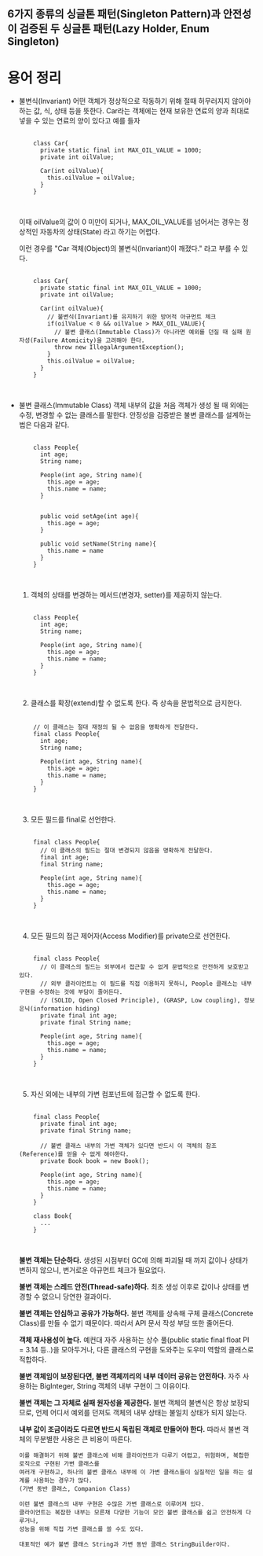 ## 6가지 종류의 싱글톤 패턴(Singleton Pattern)과 안전성이 검증된 두 싱글톤 패턴(Lazy Holder, Enum Singleton)

# 용어 정리
  - 불변식(Invariant) 
      어떤 객체가 정상적으로 작동하기 위해 절때 허무러지지 않아야 하는 값, 식, 상태 등을 뜻한다.
      Car라는 객체에는 현재 보유한 연료의 양과 최대로 넣을 수 있는 연료의 양이 있다고 예를 들자

      <pre>
      <code>
        class Car{
          private static final int MAX_OIL_VALUE = 1000;
          private int oilValue;

          Car(int oilValue){
            this.oilValue = oilValue;
          }
        }
      </code>
      </pre>

      이때 oilValue의 값이 0 미만이 되거나, MAX_OIL_VALUE를 넘어서는 경우는 정상적인 자동차의 상태(State)
      라고 하기는 어렵다.

      이런 경우를 "Car 객체(Object)의 불변식(Invariant)이 깨졌다." 
      라고 부를 수 있다.

      <pre>
      <code>
        class Car{
          private static final int MAX_OIL_VALUE = 1000;
          private int oilValue;

          Car(int oilValue){
            // 불변식(Invariant)를 유지하기 위한 방어적 아규먼트 체크
            if(oilValue < 0 && oilValue > MAX_OIL_VALUE){
              // 불변 클래스(Immutable Class)가 아니라면 예외를 던질 때 실패 원자성(Failure Atomicity)을 고려해야 한다.
              throw new IllegalArgumentException();
            }
            this.oilValue = oilValue;
          }
        }
      </code>
      </pre>

  - 불변 클래스(Immutable Class)
      객체 내부의 값을 처음 객체가 생성 될 때 외에는 수정, 변경할 수 없는 클래스를 말한다.
      안정성을 검증받은 불변 클래스를 설계하는 법은 다음과 같다.
      <pre>
      <code>
        class People{
          int age;
          String name;

          People(int age, String name){
            this.age = age;
            this.name = name;
          }


          public void setAge(int age){
            this.age = age;
          }

          public void setName(String name){
            this.name = name
          }
        }
      </code>
      </pre>

      1. 객체의 상태를 변경하는 메서드(변경자, setter)를 제공하지 않는다.
      <pre>
      <code>
        class People{
          int age;
          String name;

          People(int age, String name){
            this.age = age;
            this.name = name;
          }
        }
      </code>
      </pre>

      2. 클래스를 확장(extend)할 수 없도록 한다. 즉 상속을 문법적으로 금지한다.
      <pre>
      <code>
        // 이 클래스는 절대 재정의 될 수 없음을 명확하게 전달한다.
        final class People{
          int age;
          String name;

          People(int age, String name){
            this.age = age;
            this.name = name;
          }
        }
      </code>
      </pre>

      3. 모든 필드를 final로 선언한다.
      <pre>
      <code>
        final class People{
          // 이 클래스의 필드는 절대 변경되지 않음을 명확하게 전달한다.
          final int age;
          final String name;

          People(int age, String name){
            this.age = age;
            this.name = name;
          }
        }
      </code>
      </pre>

      4. 모든 필드의 접근 제어자(Access Modifier)를 private으로 선언한다.
      <pre>
      <code>
        final class People{
          // 이 클래스의 필드는 외부에서 접근할 수 없게 문법적으로 안전하게 보호받고 있다.
          // 외부 클라이언트는 이 필드를 직접 이용하지 못하니, People 클래스는 내부 구현을 수정하는 것에 부담이 줄어든다.
          // (SOLID, Open Closed Principle), (GRASP, Low coupling), 정보 은닉(information hiding)
          private final int age;
          private final String name;

          People(int age, String name){
            this.age = age;
            this.name = name;
          }
        }
      </code>
      </pre>

      5. 자신 외에는 내부의 가변 컴포넌트에 접근할 수 없도록 한다.
      <pre>
      <code>
        final class People{
          private final int age;
          private final String name;

          // 불변 클래스 내부의 가변 객체가 있다면 반드시 이 객체의 참조(Reference)를 얻을 수 없게 해야한다.
          private Book book = new Book();

          People(int age, String name){
            this.age = age;
            this.name = name;
          }
        }

        class Book{
          ...
        }
      </code>
      </pre>

      **불변 객체는 단순하다.**
        생성된 시점부터 GC에 의해 파괴될 때 까지 값이나 상태가 변하지 않으니, 번거로운 아규먼트 체크가 필요없다.

      **불변 객체는 스레드 안전(Thread-safe)하다.**
        최초 생성 이후로 값이나 상태를 변경할 수 없으니 당연한 결과이다.

      **불변 객체는 안심하고 공유가 가능하다.**
        불변 객체를 상속해 구체 클래스(Concrete Class)를 만들 수 없기 때문이다. 따라서 API 문서 작성 부담 또한 줄어든다.

      **객체 재사용성이 높다.**
        예컨대 자주 사용하는 상수 풀(public static final float PI = 3.14 등..)을 모아두거나,
       다른 클래스의 구현을 도와주는 도우미 역할의 클래스로 적합하다. 

      **불변 객체임이 보장된다면, 불변 객체끼리의 내부 데이터 공유는 안전하다.**
        자주 사용하는 BigInteger, String 객체의 내부 구현이 그 이유이다.

      **불변 객체는 그 자체로 실패 원자성을 제공한다.**
        불변 객체의 불변식은 항상 보장되므로, 언제 어디서 예외를 던져도 객체의 내부 상태는 불일치 상태가 되지 않는다.

      **내부 값이 조금이라도 다르면 반드시 독립된 객체로 만들어야 한다.**
        따라서 불변 객체의 무분별한 사용은 큰 비용이 따른다.

        이를 해결하기 위해 불변 클래스에 비해 클라이언트가 다루기 어렵고, 위험하며, 복합한 로직으로 구현된 가변 클래스를
        여러개 구현하고, 하나의 불변 클래스 내부에 이 가변 클래스들이 실질적인 일을 하는 설계를 사용하는 경우가 많다.
        (가변 동반 클래스, Companion Class)

        이런 불변 클래스의 내부 구현은 수많은 가변 클래스로 이루어져 있다.
        클라이언트는 복잡한 내부는 모른채 다양한 기능이 모인 불변 클래스를 쉽고 안전하게 다루거나,
        성능을 위해 직접 가변 클래스를 쓸 수도 있다.
        
        대표적인 예가 불변 클래스 String과 가변 동반 클래스 StringBuilder이다.

